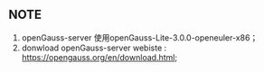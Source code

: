## NOTE

1. openGauss-server 使用openGauss-Lite-3.0.0-openeuler-x86；
2. donwload openGauss-server webiste : https://opengauss.org/en/download.html;
